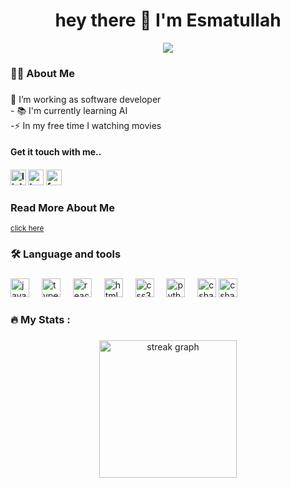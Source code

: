 ###

<h1 align="center">hey there 👋 I'm Esmatullah</h1>
<div align="center">
  <img src="https://visitor-badge.laobi.icu/badge?page_id=Esmat-Farjad&"  />
</div>

###


<h3 align="left">👩‍💻  About Me</h3>

###

<p align="left">🔭 I’m working as software developer<br>
  - 📚 I'm currently learning AI<br>
  -⚡ In my free time I watching movies
</p>
<div align="left">
<p align="left"><h4>Get it touch with me..<h4></p>
  <a href="https://www.linkedin.com/in/esmatullah-hashimi-5b56401ba" style="text-decoration:none;">
  <img src="https://img.shields.io/static/v1?message=LinkedIn&logo=linkedin&label=&color=0077B5&logoColor=white&labelColor=&style=for-the-badge" height="25" alt="linkedin logo"  />
  </a>
  
  <a href="https://x.com/Esmat_Farjad?t=QiqKK_v5CQwIgOKiKcgP7Q&s=09" style="text-decoration:none">
  <img src="https://img.shields.io/static/v1?message=Twitter&logo=twitter&label=&color=1DA1F2&logoColor=white&labelColor=&style=for-the-badge" height="25" alt="twitter logo"  />
  </a>
  <a href="https://www.facebook.com/Esmatullah.farjad">
  <img src="https://static.xx.fbcdn.net/rsrc.php/y1/r/4lCu2zih0ca.svg" height="25" alt="facebook logo"  />
  </a>
</div>

### Read More About Me 
<small><a href="https://ehashimi.netlify.app/">click here</a></small>

<h3 align="left">🛠 Language and tools</h3>

###

<div align="left">
  <img src="https://cdn.jsdelivr.net/gh/devicons/devicon/icons/javascript/javascript-original.svg" height="30" alt="javascript logo"  />
  <img width="12" />
  <img src="https://cdn.jsdelivr.net/gh/devicons/devicon/icons/typescript/typescript-original.svg" height="30" alt="typescript logo"  />
  <img width="12" />
  <img src="https://cdn.jsdelivr.net/gh/devicons/devicon/icons/react/react-original.svg" height="30" alt="react logo"  />
  <img width="12" />
  <img src="https://cdn.jsdelivr.net/gh/devicons/devicon/icons/html5/html5-original.svg" height="30" alt="html5 logo"  />
  <img width="12" />
  <img src="https://cdn.jsdelivr.net/gh/devicons/devicon/icons/css3/css3-original.svg" height="30" alt="css3 logo"  />
  <img width="12" />
  <img src="https://cdn.jsdelivr.net/gh/devicons/devicon/icons/python/python-original.svg" height="30" alt="python logo"  />
  <img width="12" />
  <img src="https://cdn.jsdelivr.net/gh/devicons/devicon/icons/csharp/csharp-original.svg" height="30" alt="csharp logo"  />
  <img src="https://angular.io/assets/images/logos/angular/angular.svg" height="30" alt="csharp logo"  />
  
</div>

###

<h3 align="left">🔥   My Stats :</h3>

###

<div align="center">
  <img src="https://streak-stats.demolab.com?user=Esmat-Farjad&locale=en&mode=daily&theme=dark&hide_border=false&border_radius=5&order=3" height="220" alt="streak graph"  />
</div>

###
